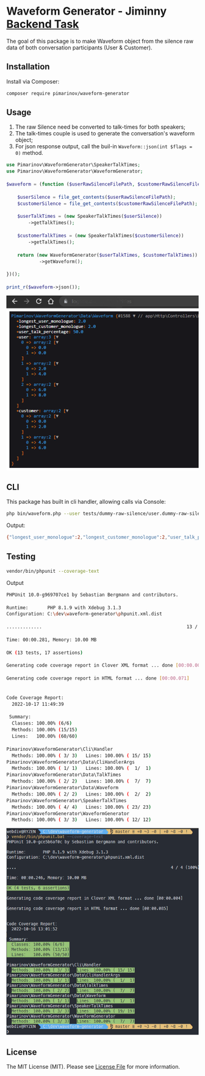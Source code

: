 
# Waveform Generator - Jiminny [Backend Task](jiminny-backend-task.md)

The goal of this package is to make Waveform object from the silence raw data
of both conversation participants (User & Customer).

## Installation

Install via Composer:

```bash
composer require pimarinov/waveform-generator
```

## Usage

1. The raw Silence need be converted to talk-times for both speakers;
2. The talk-times couple is used to generate the conversation's waveform object;
3. For json response output, call the buil-in `Waveform::json(int $flags = 0)` method.

```php
use Pimarinov\WaveformGenerator\SpeakerTalkTimes;
use Pimarinov\WaveformGenerator\WaveformGenerator;

$waveform = (function ($userRawSilenceFilePath, $customerRawSilenceFilePath): Waveform {

    $userSilence = file_get_contents($userRawSilenceFilePath);
    $customerSilence = file_get_contents($customerRawSilenceFilePath);

    $userTalkTimes = (new SpeakerTalkTimes($userSilence))
        ->getTalkTimes();

    $customerTalkTimes = (new SpeakerTalkTimes($customerSilence))
        ->getTalkTimes();

    return (new WaveformGenerator($userTalkTimes, $customerTalkTimes))
            ->getWaveform();

})();

print_r($waveform->json());

```

![Laravel](laravel-call-screenshot.png)

## CLI

This package has built in cli handler, allowing calls via Console:

```bash
php bin/waveform.php --user tests/dummy-raw-silence/user.dummy-raw-silence.txt --customer tests/dummy-raw-silence/customer.dummy-raw-silence.txt
```

Output:

```bash
{"longest_user_monologue":2,"longest_customer_monologue":2,"user_talk_percentage":50,"user":[[0,0],[2,4],[6,8]],"customer":[[0,2],[4,6]]}
```

## Testing

```bash
vendor/bin/phpunit --coverage-text
```

Output
```bash
PHPUnit 10.0-g969707ce1 by Sebastian Bergmann and contributors.

Runtime:       PHP 8.1.9 with Xdebug 3.1.3
Configuration: C:\dev\waveform-generator\phpunit.xml.dist

.............                                                     13 / 13 (100%)

Time: 00:00.281, Memory: 10.00 MB

OK (13 tests, 17 assertions)

Generating code coverage report in Clover XML format ... done [00:00.005]

Generating code coverage report in HTML format ... done [00:00.071]


Code Coverage Report:
  2022-10-17 11:49:39

 Summary:
  Classes: 100.00% (6/6)
  Methods: 100.00% (15/15)
  Lines:   100.00% (60/60)

Pimarinov\WaveformGenerator\Cli\Handler
  Methods: 100.00% ( 3/ 3)   Lines: 100.00% ( 15/ 15)
Pimarinov\WaveformGenerator\Data\CliHandlerArgs
  Methods: 100.00% ( 1/ 1)   Lines: 100.00% (  1/  1)
Pimarinov\WaveformGenerator\Data\TalkTimes
  Methods: 100.00% ( 2/ 2)   Lines: 100.00% (  7/  7)
Pimarinov\WaveformGenerator\Data\Waveform
  Methods: 100.00% ( 2/ 2)   Lines: 100.00% (  2/  2)
Pimarinov\WaveformGenerator\SpeakerTalkTimes
  Methods: 100.00% ( 4/ 4)   Lines: 100.00% ( 23/ 23)
Pimarinov\WaveformGenerator\WaveformGenerator
  Methods: 100.00% ( 3/ 3)   Lines: 100.00% ( 12/ 12)

```

![test-output](phpunit-test-output.png)

## License

The MIT License (MIT). Please see [License File](LICENSE.md) for more information.

